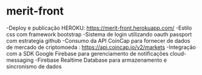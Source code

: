 # merit-front

-Deploy e publicação HEROKU: https://merit-front.herokuapp.com/
-Estilo css com framework bootstrap
-Sistema de login utilizando oauth passport com estrategia github
-Consumo da API CoinCap para fornecer de dados de mercado de criptomoeda : https://api.coincap.io/v2/markets
-Integração com a SDK Google Firebase para gerenciamento de notificações cloud-messaging
-Firebase Realtime Database para armazenamento e sincronismo de dados
